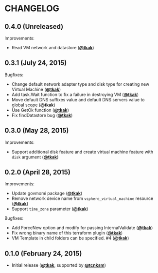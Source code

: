 CHANGELOG
=========

## 0.4.0 (Unreleased)

Improvements:

  - Read VM network and datastore ([**@tkak**](https://github.com/tkak))


## 0.3.1 (July 24, 2015)

Bugfixes:

  - Change default network adapter type and disk type for creating new Virtual Machine ([**@tkak**](https://github.com/tkak))
  - Add task.Wait function to fix a failure in destroying VM ([**@tkak**](https://github.com/tkak))
  - Move default DNS suffixes value and default DNS servers value to global scope ([**@tkak**](https://github.com/tkak))
  - Use GetOk function ([**@tkak**](https://github.com/tkak))
  - Fix findDatastore bug ([**@tkak**](https://github.com/tkak))


## 0.3.0 (May 28, 2015)

Improvements:

  - Support additional disk feature and create virtual machine feature with `disk` argument ([**@tkak**](https://github.com/tkak))


## 0.2.0 (April 28, 2015)

Improvements:

  - Update govmomi package ([**@tkak**](https://github.com/tkak))
  - Remove network device name from `vsphere_virtual_machine` resource ([**@tkak**](https://github.com/tkak))
  - Support `time_zone` parameter ([**@tkak**](https://github.com/tkak))

Bugfixes:

  - Add ForceNew option and modify for passing InternalValidate ([**@tkak**](https://github.com/tkak))
  - Fix wrong binary name of this terraform plugin ([**@tkak**](https://github.com/tkak))
  - VM Template in child folders can be specified. #4 ([**@tkak**](https://github.com/tkak))


## 0.1.0 (February 24, 2015)

  - Initial release ([**@tkak**](https://github.com/tkak), supported by [**@tcnksm**](https://github.com/tcnksm))

